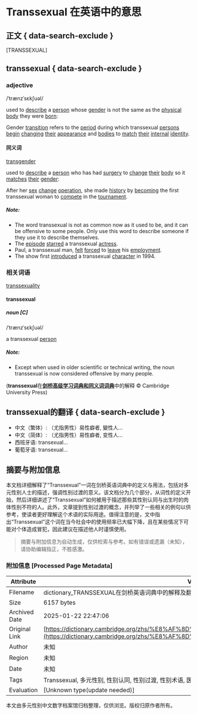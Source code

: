 # Transsexual 在英语中的意思

## 正文 { data-search-exclude }


[TRANSSEXUAL]

## transsexual { data-search-exclude }
### adjective

/ˈtrænzˈsɛkʃuəl/

used to [describe](https://dictionary.cambridge.org/zhs/%E8%AF%8D%E5%85%B8/%E8%8B%B1%E8%AF%AD/describe) a [person](https://dictionary.cambridge.org/zhs/%E8%AF%8D%E5%85%B8/%E8%8B%B1%E8%AF%AD/person) whose [gender](https://dictionary.cambridge.org/zhs/%E8%AF%8D%E5%85%B8/%E8%8B%B1%E8%AF%AD/gender) is not the same as the [physical](https://dictionary.cambridge.org/zhs/%E8%AF%8D%E5%85%B8/%E8%8B%B1%E8%AF%AD/physical) [body](https://dictionary.cambridge.org/zhs/%E8%AF%8D%E5%85%B8/%E8%8B%B1%E8%AF%AD/body) they were [born](https://dictionary.cambridge.org/zhs/%E8%AF%8D%E5%85%B8/%E8%8B%B1%E8%AF%AD/born):

Gender [transition](https://dictionary.cambridge.org/zhs/%E8%AF%8D%E5%85%B8/%E8%8B%B1%E8%AF%AD/transition) refers to the [period](https://dictionary.cambridge.org/zhs/%E8%AF%8D%E5%85%B8/%E8%8B%B1%E8%AF%AD/period) during which transsexual [persons](https://dictionary.cambridge.org/zhs/%E8%AF%8D%E5%85%B8/%E8%8B%B1%E8%AF%AD/person) [begin](https://dictionary.cambridge.org/zhs/%E8%AF%8D%E5%85%B8/%E8%8B%B1%E8%AF%AD/begin) [changing](https://dictionary.cambridge.org/zhs/%E8%AF%8D%E5%85%B8/%E8%8B%B1%E8%AF%AD/changing) [their](https://dictionary.cambridge.org/zhs/%E8%AF%8D%E5%85%B8/%E8%8B%B1%E8%AF%AD/their) [appearance](https://dictionary.cambridge.org/zhs/%E8%AF%8D%E5%85%B8/%E8%8B%B1%E8%AF%AD/appearance) and [bodies](https://dictionary.cambridge.org/zhs/%E8%AF%8D%E5%85%B8/%E8%8B%B1%E8%AF%AD/body) to [match](https://dictionary.cambridge.org/zhs/%E8%AF%8D%E5%85%B8/%E8%8B%B1%E8%AF%AD/match) [their](https://dictionary.cambridge.org/zhs/%E8%AF%8D%E5%85%B8/%E8%8B%B1%E8%AF%AD/their) [internal](https://dictionary.cambridge.org/zhs/%E8%AF%8D%E5%85%B8/%E8%8B%B1%E8%AF%AD/internal) [identity](https://dictionary.cambridge.org/zhs/%E8%AF%8D%E5%85%B8/%E8%8B%B1%E8%AF%AD/identity).

#### 同义词
[transgender](https://dictionary.cambridge.org/zhs/%E8%AF%8D%E5%85%B8/%E8%8B%B1%E8%AF%AD/transgender)

used to [describe](https://dictionary.cambridge.org/zhs/%E8%AF%8D%E5%85%B8/%E8%8B%B1%E8%AF%AD/describe) a [person](https://dictionary.cambridge.org/zhs/%E8%AF%8D%E5%85%B8/%E8%8B%B1%E8%AF%AD/person) who has had [surgery](https://dictionary.cambridge.org/zhs/%E8%AF%8D%E5%85%B8/%E8%8B%B1%E8%AF%AD/surgery) to [change](https://dictionary.cambridge.org/zhs/%E8%AF%8D%E5%85%B8/%E8%8B%B1%E8%AF%AD/change) [their](https://dictionary.cambridge.org/zhs/%E8%AF%8D%E5%85%B8/%E8%8B%B1%E8%AF%AD/their) [body](https://dictionary.cambridge.org/zhs/%E8%AF%8D%E5%85%B8/%E8%8B%B1%E8%AF%AD/body) so it [matches](https://dictionary.cambridge.org/zhs/%E8%AF%8D%E5%85%B8/%E8%8B%B1%E8%AF%AD/match) [their](https://dictionary.cambridge.org/zhs/%E8%AF%8D%E5%85%B8/%E8%8B%B1%E8%AF%AD/their) [gender](https://dictionary.cambridge.org/zhs/%E8%AF%8D%E5%85%B8/%E8%8B%B1%E8%AF%AD/gender):

After her [sex](https://dictionary.cambridge.org/zhs/%E8%AF%8D%E5%85%B8/%E8%8B%B1%E8%AF%AD/sex) [change](https://dictionary.cambridge.org/zhs/%E8%AF%8D%E5%85%B8/%E8%8B%B1%E8%AF%AD/change) [operation](https://dictionary.cambridge.org/zhs/%E8%AF%8D%E5%85%B8/%E8%8B%B1%E8%AF%AD/operation), she made [history](https://dictionary.cambridge.org/zhs/%E8%AF%8D%E5%85%B8/%E8%8B%B1%E8%AF%AD/history) by [becoming](https://dictionary.cambridge.org/zhs/%E8%AF%8D%E5%85%B8/%E8%8B%B1%E8%AF%AD/becoming) the first transsexual woman to [compete](https://dictionary.cambridge.org/zhs/%E8%AF%8D%E5%85%B8/%E8%8B%B1%E8%AF%AD/compete) in the [tournament](https://dictionary.cambridge.org/zhs/%E8%AF%8D%E5%85%B8/%E8%8B%B1%E8%AF%AD/tournament).

##### Note:
- The word transsexual is not as common now as it used to be, and it can be offensive to some people. Only use this word to describe someone if they use it to describe themselves.
- The [episode](https://dictionary.cambridge.org/zhs/%E8%AF%8D%E5%85%B8/%E8%8B%B1%E8%AF%AD/episode) [starred](https://dictionary.cambridge.org/zhs/%E8%AF%8D%E5%85%B8/%E8%8B%B1%E8%AF%AD/starred) a transsexual [actress](https://dictionary.cambridge.org/zhs/%E8%AF%8D%E5%85%B8/%E8%8B%B1%E8%AF%AD/actress).
- Paul, a transsexual man, [felt](https://dictionary.cambridge.org/zhs/%E8%AF%8D%E5%85%B8/%E8%8B%B1%E8%AF%AD/felt) [forced](https://dictionary.cambridge.org/zhs/%E8%AF%8D%E5%85%B8/%E8%8B%B1%E8%AF%AD/forced) to [leave](https://dictionary.cambridge.org/zhs/%E8%AF%8D%E5%85%B8/%E8%8B%B1%E8%AF%AD/leave) his [employment](https://dictionary.cambridge.org/zhs/%E8%AF%8D%E5%85%B8/%E8%8B%B1%E8%AF%AD/employment).
- The show first [introduced](https://dictionary.cambridge.org/zhs/%E8%AF%8D%E5%85%B8/%E8%8B%B1%E8%AF%AD/introduce) a transsexual [character](https://dictionary.cambridge.org/zhs/%E8%AF%8D%E5%85%B8/%E8%8B%B1%E8%AF%AD/character) in 1994.

### 相关词语
[transsexuality](https://dictionary.cambridge.org/zhs/%E8%AF%8D%E5%85%B8/%E8%8B%B1%E8%AF%AD/transsexuality)

#### transsexual
##### noun [C]

/ˈtrænzˈsɛkʃuəl/

a transsexual [person](https://dictionary.cambridge.org/zhs/%E8%AF%8D%E5%85%B8/%E8%8B%B1%E8%AF%AD/person)

##### Note:
- Except when used in older scientific or technical writing, the noun transsexual is now considered offensive by many people.

(**transsexual**在[**剑桥高级学习词典和同义词词典**](https://dictionary.cambridge.org/zhs/%E8%AF%8D%E5%85%B8/%E8%8B%B1%E8%AF%AD/ "剑桥高级学习词典和同义词词典")中的解释 © Cambridge University Press)

## transsexual的翻译 { data-search-exclude }
- 中文（繁体）: （尤指男性）易性癖者, 變性人…
- 中文（简体）: （尤指男性）易性癖者, 变性人…
- 西班牙语: transexual…
- 葡萄牙语: transexual…
<!-- tcd_original_link https://dictionary.cambridge.org/zhs/%E8%AF%8D%E5%85%B8/%E8%8B%B1%E8%AF%AD/transsexual -->


## 摘要与附加信息

<!-- tcd_abstract -->
本文档详细解释了“Transsexual”一词在剑桥英语词典中的定义与用法，包括对多元性别人士的描述，强调性别过渡的意义。该文档分为几个部分，从词性的定义开始，然后详细讲述了“Transsexual”如何被用于描述那些其性别认同与出生时的肉体性别不符的人。此外，文章提到性别过渡的概念，并列举了一些相关的例句以供参考，使读者更好理解这个术语的实际用途。值得注意的是，文中指出“Transsexual”这个词在当今社会中的使用频率已大幅下降，且在某些情况下可能对个体造成冒犯，因此建议在描述他人时谨慎使用。
<!-- tcd_abstract_end -->

> 摘要与附加信息为自动生成，仅供检索与参考。如有错误或遗漏（未知），请协助编辑指正，不胜感激。

### 附加信息 [Processed Page Metadata]

| Attribute       | Value                                  |
|-----------------|----------------------------------------|
| Filename        | dictionary_TRANSSEXUAL在剑桥英语词典中的解释及翻译.md                             |
| Size            | 6157 bytes                           |
| Archived Date   | 2025-01-22 22:47:06                             |
| Original Link   | [https://dictionary.cambridge.org/zhs/%E8%AF%8D%E5%85%B8/%E8%8B%B1%E8%AF%AD/transsexual](https://dictionary.cambridge.org/zhs/%E8%AF%8D%E5%85%B8/%E8%8B%B1%E8%AF%AD/transsexual)                       |
| Author          | 未知                               |
| Region          | 未知                               |
| Date            | 未知                                 |
| Tags            | Transsexual, 多元性别, 性别认同, 性别过渡, 性别术语, 医学术语, 语言学, 性别平等, 人权, 文化认同                                 |
| Evaluation            | [Unknown type(update needed)]                                 |
<!-- tcd_table_end -->

本文由多元性别中文数字档案馆归档整理，仅供浏览。版权归原作者所有。
